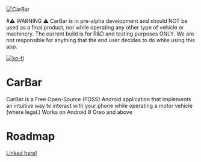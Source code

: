 ![CarBar](https://user-images.githubusercontent.com/86343914/186069326-2c8bd931-9962-4c72-81d9-9131064fe6d5.png)

#⚠️ WARNING ⚠️
CarBar is in pre-alpha development and should NOT be used as a final product, nor while operating any other type of vehicle or machinery. The current build is for R&D and testing purposes ONLY. We are not responsible for anything that the end user decides to do while using this app.

[![ko-fi](https://ko-fi.com/img/githubbutton_sm.svg)](https://ko-fi.com/J3J3HCZ12)
# CarBar
CarBar is a Free Open-Source (FOSS) Android application that implements an intuitive way to interact with your phone while operating a motor vehicle (where legal.) Works on Android 8 Oreo and above

# Roadmap
[Linked here!](https://github.com/Wave6677/DisclaimersEtc/blob/main/Roadmap.MD)
